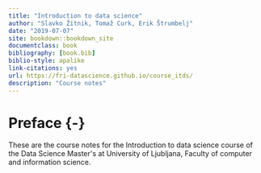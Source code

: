 ```yaml
--- 
title: "Introduction to data science"
author: "Slavko Žitnik, Tomaž Curk, Erik Štrumbelj"
date: "2019-07-07"
site: bookdown::bookdown_site
documentclass: book
bibliography: [book.bib]
biblio-style: apalike
link-citations: yes
url: https://fri-datascience.github.io/course_itds/
description: "Course notes"
---
```


# Preface {-}

These are the course notes for the Introduction to data science course of the Data Science Master's at University of Ljubljana, Faculty of computer and information science.
